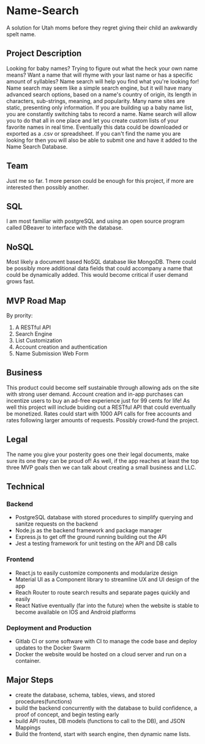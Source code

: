 # Name-Search
A solution for Utah moms before they regret giving their child an awkwardly spelt name.

## Project Description
Looking for baby names? Trying to figure out what the heck your own name means? Want a name that will rhyme with your last name or has a specific amount of syllables? Name search will help you find what you're looking for! Name search may seem like a simple search engine, but it will have many advanced search options, based on a name's country of origin, its length in characters, sub-strings, meaning, and popularity. Many name sites are static, presenting only information. If you are building up a baby name list, you are constantly switching tabs to record a name. Name search will allow you to do that all in one place and let you create custom lists of your favorite names in real time. Eventually this data could be downloaded or exported as a .csv or spreadsheet. If you can't find the name you are looking for then you will also be able to submit one and have it added to the Name Search Database.

## Team
Just me so far. 1 more person could be enough for this project, if more are interested then possibly another.

## SQL
I am most familiar with postgreSQL and using an open source program called DBeaver to interface with the database.

## NoSQL
Most likely a document based NoSQL database like MongoDB. There could be possibly more additional data fields that could accompany a name that could be dynamically added. This would become critical if user demand grows fast.

## MVP Road Map
By prority:
1. A RESTful API
2. Search Engine
3. List Customization
4. Account creation and authentication 
5. Name Submission Web Form

## Business
This product could become self sustainable through allowing ads on the site with strong user demand. Account creation and in-app purchases can incentize users to buy an ad-free experience just for 99 cents for life! As well this project will include buiding out a RESTful API that could eventually be monetized. Rates could start with 1000 API calls for free accounts and rates following larger amounts of requests. Possibly crowd-fund the project.

## Legal 
The name you give your posterity goes one their legal documents, make sure its one they can be proud of! As well, if the app reaches at least the top three MVP goals then we can talk about creating a small business and LLC. 

## Technical
### Backend
 - PostgreSQL database with stored procedures to simplify querying and sanitze requests on the backend 
 - Node.js as the backend framework and package manager
 - Express.js to get off the ground running building out the API
 - Jest a testing framework for unit testing on the API and DB calls
### Frontend
 - React.js to easily customize components and modularize design
 - Material UI as a Component library to streamline UX and UI design of the app
 - Reach Router to route search results and separate pages quickly and easily
 - React Native eventually (far into the future) when the website is stable to become available on IOS and Android platforms
 ### Deployment and Production
 - Gitlab CI or some software with CI to manage the code base and deploy updates to the Docker Swarm
 - Docker the website would be hosted on a cloud server and run on a container.
 
 ## Major Steps 
 - create the database, schema, tables, views, and stored procedures(functions)
 - build the backend concurrently with the database to build confidence, a proof of concept, and begin testing early
 - build API routes, DB models (functions to call to the DB), and JSON Mappings
 - Build the frontend, start with search engine, then dynamic name lists.
